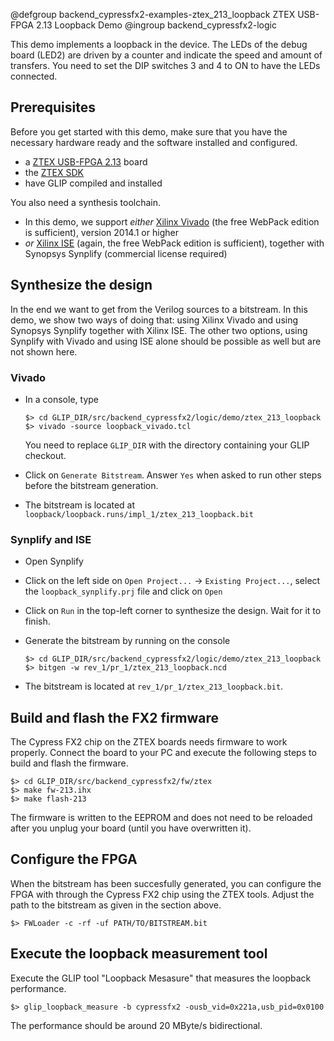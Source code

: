 @defgroup backend_cypressfx2-examples-ztex_213_loopback ZTEX USB-FPGA 2.13 Loopback Demo
@ingroup backend_cypressfx2-logic

This demo implements a loopback in the device. The LEDs of the debug
board (LED2) are driven by a counter and indicate the speed and amount
of transfers. You need to set the DIP switches 3 and 4 to ON to have the LEDs
connected.

Prerequisites
-------------
Before you get started with this demo, make sure that you have the necessary
hardware ready and the software installed and configured.

* a [ZTEX USB-FPGA 2.13](http://www.ztex.de/usb-fpga-2/usb-fpga-2.13.e.html)
  board
* the [ZTEX SDK](http://www.ztex.de/firmware-kit/)
* have GLIP compiled and installed

You also need a synthesis toolchain.
* In this demo, we support *either*
  [Xilinx Vivado](http://www.xilinx.com/products/design-tools/vivado/)
  (the free WebPack edition is sufficient), version 2014.1 or higher
* *or* [Xilinx ISE](http://www.xilinx.com/products/design-tools/ise-design-suite/)
  (again, the free WebPack edition is sufficient), together with Synopsys
  Synplify (commercial license required)

Synthesize the design
---------------------
In the end we want to get from the Verilog sources to a bitstream. In this demo,
we show two ways of doing that: using Xilinx Vivado and using Synopsys Synplify
together with Xilinx ISE. The other two options, using Synplify with Vivado and
using ISE alone should be possible as well but are not shown here.

### Vivado ###
* In a console, type

      $> cd GLIP_DIR/src/backend_cypressfx2/logic/demo/ztex_213_loopback
      $> vivado -source loopback_vivado.tcl

  You need to replace `GLIP_DIR` with the directory containing your GLIP
  checkout.

* Click on `Generate Bitstream`. Answer `Yes` when asked to run other steps
  before the bitstream generation.
* The bitstream is located at
  `loopback/loopback.runs/impl_1/ztex_213_loopback.bit`

### Synplify and ISE ###
* Open Synplify
* Click on the left side on `Open Project...` -> `Existing Project...`, select
  the `loopback_synplify.prj` file and click on `Open`
* Click on `Run` in the top-left corner to synthesize the design. Wait for it to
  finish.
* Generate the bitstream by running on the console

      $> cd GLIP_DIR/src/backend_cypressfx2/logic/demo/ztex_213_loopback
      $> bitgen -w rev_1/pr_1/ztex_213_loopback.ncd

* The bitstream is located at `rev_1/pr_1/ztex_213_loopback.bit`.

Build and flash the FX2 firmware
--------------------------------

The Cypress FX2 chip on the ZTEX boards needs firmware to work properly.
Connect the board to your PC and execute the following steps to build and
flash the firmware.

    $> cd GLIP_DIR/src/backend_cypressfx2/fw/ztex
    $> make fw-213.ihx
    $> make flash-213

The firmware is written to the EEPROM and does not need to be reloaded after you
unplug your board (until you have overwritten it).

Configure the FPGA
------------------

When the bitstream has been succesfully generated, you can configure the FPGA
with through the Cypress FX2 chip using the ZTEX tools. Adjust the path to the
bitstream as given in the section above.

    $> FWLoader -c -rf -uf PATH/TO/BITSTREAM.bit

Execute the loopback measurement tool
--------------------------------------

Execute the GLIP tool "Loopback Mesasure" that measures the loopback
performance.

    $> glip_loopback_measure -b cypressfx2 -ousb_vid=0x221a,usb_pid=0x0100

The performance should be around 20 MByte/s bidirectional.
